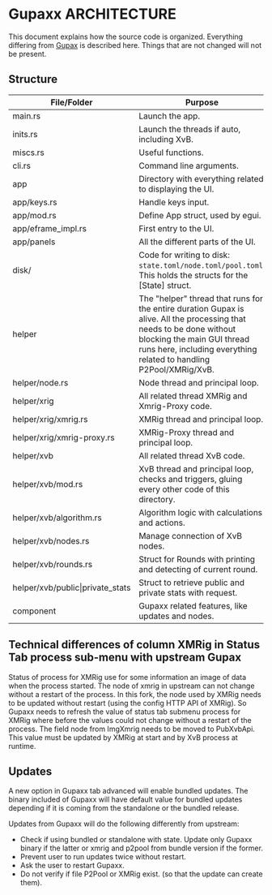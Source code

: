 # Gupaxx ARCHITECTURE

This document explains how the source code is organized. Everything differing from [Gupax](https://github.com/hinto-janai/gupax) is described here. Things that are not changed will not be present.

## Structure
| File/Folder  | Purpose |
|--------------|---------|
|main.rs| Launch the app.
|inits.rs| Launch the threads if auto, including XvB.
|miscs.rs| Useful functions.
|cli.rs| Command line arguments.
|app| Directory with everything related to displaying the UI.
|app/keys.rs| Handle keys input.
|app/mod.rs| Define App struct, used by egui.
|app/eframe_impl.rs| First entry to the UI.
|app/panels| All the different parts of the UI.
|disk/| Code for writing to disk: `state.toml/node.toml/pool.toml`; This holds the structs for the [State] struct.
|helper| The "helper" thread that runs for the entire duration Gupax is alive. All the processing that needs to be done without blocking the main GUI thread runs here, including everything related to handling P2Pool/XMRig/XvB.
|helper/node.rs| Node thread and principal loop.
|helper/xrig| All related thread XMRig and Xmrig-Proxy code.
|helper/xrig/xmrig.rs| XMRig thread and principal loop.
|helper/xrig/xmrig-proxy.rs| XMRig-Proxy thread and principal loop.
|helper/xvb| All related thread XvB code.
|helper/xvb/mod.rs| XvB thread and principal loop, checks and triggers, gluing every other code of this directory.
|helper/xvb/algorithm.rs| Algorithm logic with calculations and actions.
|helper/xvb/nodes.rs| Manage connection of XvB nodes.
|helper/xvb/rounds.rs| Struct for Rounds with printing and detecting of current round.
|helper/xvb/public\|private_stats| Struct to retrieve public and private stats with request.
|component| Gupaxx related features, like updates and nodes.


## Technical differences of column XMRig in Status Tab process sub-menu with upstream Gupax

Status of process for XMRig use for some information an image of data when the process started.
The node of xmrig in upstream can not change without a restart of the process. In this fork, the node used by XMRig needs to be updated without restart (using the config HTTP API of XMRig).
So Gupaxx needs to refresh the value of status tab submenu process for XMRig where before the values could not change without a restart of the process.
The field node from ImgXmrig needs to be moved to PubXvbApi. This value must be updated by XMRig at start and by XvB process at runtime.

## Updates

A new option in Gupaxx tab advanced will enable bundled updates.
The binary included of Gupaxx will have default value for bundled updates depending if it is coming from the standalone or the bundled release.

Updates from Gupaxx will do the following differently from upstream:
- Check if using bundled or standalone with state. Update only Gupaxx binary if the latter or xmrig and p2pool from bundle version if the former.
- Prevent user to run updates twice without restart.
- Ask the user to restart Gupaxx.
- Do not verify if file P2Pool or XMRig exist. (so that the update can create them).
